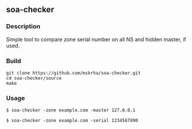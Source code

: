 ## soa-checker

### Description
Simple tool to compare zone serial number on all NS and hidden master, if used.

### Build
```shell
git clone https://github.com/mskrha/soa-checker.git
cd soa-checker/source
make
```

### Usage
```shell
$ soa-checker -zone example.com -master 127.0.0.1
```
```shell
$ soa-checker -zone example.com -serial 1234567890
```
